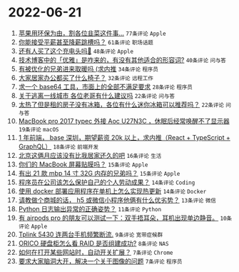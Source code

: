 # 2022-06-21

1. [苹果用环保为由，割各位韭菜这件事…](https://www.v2ex.com/t/861044) `77条评论` `Apple`
1. [你能接受平薪甚至降薪跳槽吗？](https://www.v2ex.com/t/861063) `61条评论` `职场话题`
1. [还有人买了这个充电头吗🐶](https://www.v2ex.com/t/861035) `48条评论` `Apple`
1. [技术博客中的「优雅」是咋来的，有没有其他适合的形容词?](https://www.v2ex.com/t/861048) `40条评论` `问与答`
1. [有被优化的兄弟进来取暖吗 (求内推](https://www.v2ex.com/t/861040) `34条评论` `程序员`
1. [大家居家办公都买了什么椅子？](https://www.v2ex.com/t/861041) `32条评论` `远程工作`
1. [求一个 base64 工具，市面上的全部不满足要求](https://www.v2ex.com/t/861043) `28条评论` `程序员`
1. [关于逃离一线城市 各位老哥有什么建议吗](https://www.v2ex.com/t/861042) `22条评论` `问与答`
1. [太热了但是租的房子没有冰箱，各位有什么迷你冰箱可以推荐吗？](https://www.v2ex.com/t/861026) `22条评论` `问与答`
1. [MacBook pro 2017 typec 外接 Aoc U27N3C ，休眠后经常唤醒不了显示器](https://www.v2ex.com/t/861034) `19条评论` `macOS`
1. [1 年前端， base 深圳，期望薪资 20k 以上，求内推（React + TypeScript + GraphQL）](https://www.v2ex.com/t/861064) `18条评论` `前端开发`
1. [北京这俩月应该没有比我居家还久的吧](https://www.v2ex.com/t/861031) `16条评论` `生活`
1. [你们的 MacBook 屏幕贴膜吗？](https://www.v2ex.com/t/861095) `15条评论` `Apple`
1. [有出 21 款 mbp 14 寸 32G 内存的兄弟吗？](https://www.v2ex.com/t/861060) `15条评论` `Apple`
1. [程序员在公司该怎么保护自己的个人劳动成果？](https://www.v2ex.com/t/861088) `14条评论` `Coding`
1. [使用 docker 部署应用程序在单机上怎么实现热更新](https://www.v2ex.com/t/861030) `14条评论` `Docker`
1. [请教做个商城的话， h5 或微信小程序他俩有什么优劣势？](https://www.v2ex.com/t/861068) `13条评论` `微信`
1. [Python 日志输出异常的正确姿势？](https://www.v2ex.com/t/861072) `11条评论` `Python`
1. [有 airpods pro 的朋友可以测试一下：双手捂耳朵，耳机出现单边静音。](https://www.v2ex.com/t/861049) `10条评论` `Apple`
1. [Tplink 5430 连两台手机频繁断流.](https://www.v2ex.com/t/861058) `9条评论` `宽带症候群`
1. [ORICO 硬盘柜怎么看 RAID 是否组建成功?](https://www.v2ex.com/t/861055) `8条评论` `NAS`
1. [如何在打开某些网站时，自动开关扩展？](https://www.v2ex.com/t/861077) `7条评论` `Chrome`
1. [要求大家脑洞大开，解决一个关于图像的问题](https://www.v2ex.com/t/861075) `7条评论` `程序员`
